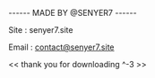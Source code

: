 ------ MADE BY @SENYER7 ------

Site : senyer7.site

Email : contact@senyer7.site

<< thank you for downloading ^-3 >>
